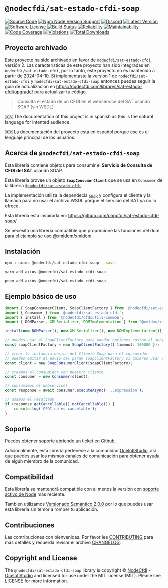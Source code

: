 # `@nodecfdi/sat-estado-cfdi-soap`

[![Source Code][badge-source]][source]
[![Npm Node Version Support][badge-node-version]][node-version]
[![Discord][badge-discord]][discord]
[![Latest Version][badge-release]][release]
[![Software License][badge-license]][license]
[![Build Status][badge-build]][build]
[![Reliability][badge-reliability]][reliability]
[![Maintainability][badge-maintainability]][maintainability]
[![Code Coverage][badge-coverage]][coverage]
[![Violations][badge-violations]][violations]
[![Total Downloads][badge-downloads]][downloads]

## Proyecto archivado

Este proyecto ha sido archivado en favor de [`nodecfdi/sat-estado-cfdi`](`https://github.com/nodecfdi/sat-estado-cfdi`) versión 2.
Las características de este proyecto han sido integradas en `nodecfdi/sat-estado-cfdi`, por lo tanto, este proyecto no es mantenido a partir de 2024-04-10.
Si implementaste la versión 1 de `nodecfdi/sat-estado-cfdi` y `nodecfdi/sat-estado-cfdi-soap` entonces puedes seguir la guía de actualización en <https://nodecfdi.com/librarys/sat-estado-cfdi/upgrade/> para actualizar tu código.

> Consulta el estado de un CFDI en el webservice del SAT usando SOAP (sin WSDL)

:us: The documentation of this project is in spanish as this is the natural language for intented audience.

:mexico: La documentación del proyecto está en español porque ese es el lenguaje principal de los usuarios.

## Acerca de `@nodecfdi/sat-estado-cfdi-soap`

Esta librería contiene objetos para consumir el **Servicio de Consulta de CFDI del SAT** usando SOAP.

Esta librería provee un objeto **`SoapConsumerClient`** que se usa en `Consumer`
de la librería [`@nodecfdi/sat-estado-cfdi`](https://github.com/nodecfdi/sat-estado-cfdi).

La implementación utiliza la dependecia [`soap`](https://www.npmjs.com/package/soap) y configura el cliente y la llamada para no usar
el archivo WSDL porque el servicio del SAT ya no lo ofrece.

Esta librería está inspirada en: <https://github.com/phpcfdi/sat-estado-cfdi-soap/>

Se necesita una libreria compatible que proporcione las funciones del dom para el ejemplo se uso [@xmldom/xmldom](https://github.com/xmldom/xmldom).

## Instalación

```bash
npm i axios @nodecfdi/sat-estado-cfdi-soap --save
```

```bash
yarn add axios @nodecfdi/sat-estado-cfdi-soap
```

```bash
pnpm add axios @nodecfdi/sat-estado-cfdi-soap
```

## Ejemplo básico de uso

```ts
import { SoapConsumerClient, SoapClientFactory } from '@nodecfdi/sat-estado-cfdi-soap';
import { Consumer } from '@nodecfdi/sat-estado-cfdi';
import { install } from '@nodecfdi/cfdiutils-common';
import { DOMParser, XMLSerializer, DOMImplementation } from '@xmldom/xmldom';

install(new DOMParser(), new XMLSerializer(), new DOMImplementation());

// puedes usar el SoapClientFactory para mandar opciones custom al subyacente cliente axios (https://axios-http.com/docs/req_config).
const soapClientFactory = new SoapClientFactory({ timeout: 100000 });

// crear la instancia básica del Cliente Soap para el consumidor
// puedes omitir el envío del param soapClientFactory si quieres usar el cliente por default.
const client = new SoapConsumerClient(soapClientFactory);

// creamos el consumidor con nuestro cliente
const consumer = new Consumer(client);

// consumimos el webservice!
const response = await consumer.executeAsync('...expression');

// usamos el resultado
if (response.getCancellable().notCancellable()) {
    console.log('CFDI no es cancelable');
}
```

## Soporte

Puedes obtener soporte abriendo un ticket en Github.

Adicionalmente, esta librería pertenece a la comunidad [OcelotlStudio](https://ocelotlstudio.com), así que puedes usar los mismos canales de comunicación para obtener ayuda de algún miembro de la comunidad.

## Compatibilidad

Esta librería se mantendrá compatible con al menos la versión con
[soporte activo de Node](https://nodejs.org/es/about/releases/) más reciente.

También utilizamos [Versionado Semántico 2.0.0](https://semver.org/lang/es/) por lo que puedes usar esta librería sin temor a romper tu aplicación.

## Contribuciones

Las contribuciones con bienvenidas. Por favor lee [CONTRIBUTING][] para más detalles y recuerda revisar el archivo [CHANGELOG][].

## Copyright and License

The `@nodecfdi/sat-estado-cfdi-soap` library is copyright © [NodeCfdi](https://github.com/nodecfdi) - [OcelotlStudio](https://ocelotlstudio.com) and licensed for use under the MIT License (MIT). Please see [LICENSE][] for more information.

[contributing]: https://github.com/nodecfdi/sat-estado-cfdi-soap/blob/main/CONTRIBUTING.md
[changelog]: https://github.com/nodecfdi/sat-estado-cfdi-soap/blob/main/CHANGELOG.md

[source]: https://github.com/nodecfdi/sat-estado-cfdi-soap
[node-version]: https://www.npmjs.com/package/@nodecfdi/sat-estado-cfdi-soap
[discord]: https://discord.gg/AsqX8fkW2k
[release]: https://www.npmjs.com/package/@nodecfdi/sat-estado-cfdi-soap
[license]: https://github.com/nodecfdi/sat-estado-cfdi-soap/blob/main/LICENSE
[build]: https://github.com/nodecfdi/sat-estado-cfdi-soap/actions/workflows/build.yml?query=branch:main
[reliability]:https://sonarcloud.io/component_measures?id=nodecfdi_sat-estado-cfdi-soap&metric=Reliability
[maintainability]: https://sonarcloud.io/component_measures?id=nodecfdi_sat-estado-cfdi-soap&metric=Maintainability
[coverage]: https://sonarcloud.io/component_measures?id=nodecfdi_sat-estado-cfdi-soap&metric=Coverage
[violations]: https://sonarcloud.io/project/issues?id=nodecfdi_sat-estado-cfdi-soap&resolved=false
[downloads]: https://www.npmjs.com/package/@nodecfdi/sat-estado-cfdi-soap

[badge-source]: https://img.shields.io/badge/source-nodecfdi/sat--estado--cfdi--soap-blue.svg?logo=github
[badge-node-version]: https://img.shields.io/node/v/@nodecfdi/sat-estado-cfdi-soap.svg?logo=nodedotjs
[badge-discord]: https://img.shields.io/discord/459860554090283019?logo=discord
[badge-release]: https://img.shields.io/npm/v/@nodecfdi/sat-estado-cfdi-soap.svg?logo=npm
[badge-license]: https://img.shields.io/github/license/nodecfdi/sat-estado-cfdi-soap.svg?logo=open-source-initiative
[badge-build]: https://img.shields.io/github/workflow/status/nodecfdi/sat-estado-cfdi-soap/build/main?logo=github-actions
[badge-reliability]: https://sonarcloud.io/api/project_badges/measure?project=nodecfdi_sat-estado-cfdi-soap&metric=reliability_rating
[badge-maintainability]: https://sonarcloud.io/api/project_badges/measure?project=nodecfdi_sat-estado-cfdi-soap&metric=sqale_rating
[badge-coverage]: https://img.shields.io/sonar/coverage/nodecfdi_sat-estado-cfdi-soap/main?logo=sonarcloud&server=https%3A%2F%2Fsonarcloud.io
[badge-violations]: https://img.shields.io/sonar/violations/nodecfdi_sat-estado-cfdi-soap/main?format=long&logo=sonarcloud&server=https%3A%2F%2Fsonarcloud.io
[badge-downloads]: https://img.shields.io/npm/dm/@nodecfdi/sat-estado-cfdi-soap.svg?logo=npm
